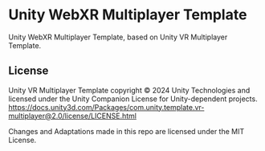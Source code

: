 # Unity WebXR Multiplayer Template
Unity WebXR Multiplayer Template, based on Unity VR Multiplayer Template.

## License

Unity VR Multiplayer Template copyright © 2024 Unity Technologies and licensed under the Unity Companion License for Unity-dependent projects.
https://docs.unity3d.com/Packages/com.unity.template.vr-multiplayer@2.0/license/LICENSE.html

Changes and Adaptations made in this repo are licensed under the MIT License.
